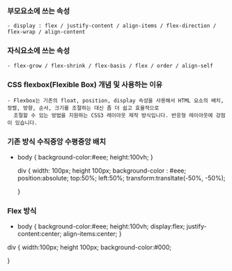 ### 부모요소에 쓰는 속성

    - display : flex / justify-content / align-items / flex-direction / flex-wrap / align-content
    
### 자식요소에 쓰는 속성

    - flex-grow / flex-shrink / flex-basis / flex / order / align-self
    
### CSS flexbox(Flexible Box) 개념 및 사용하는 이유

    - Flexbox는 기존의 float, position, display 속성을 사용해서 HTML 요소의 배치, 정렬, 방향, 순서, 크기를 조절하는 대신 좀 더 쉽고 효율적으로
      조절할 수 있는 방법을 지원하는 CSS3 레이아웃 제작 방식입니다. 반응형 레이아웃에 강점이 있습니다.
      
### 기존 방식 수직중앙 수평중앙 배치

  - body {
      background-color:#eee; height:100vh;
  }
  
    div {
      width: 100px; height 100px;
      background-color : #eee;
      position:absolute;
      top:50%;
      left:50%;
      transform:transltate(-50%, -50%);
    
    }
    
 ### Flex 방식
 
   - body {
      background-color:#eee;
      height:100vh;
      display:flex;
      justify-content:center;
      align-items:center;
   }
   
   div {
    width:100px; height 100px;
    background-color:#000;
   
   }
      
